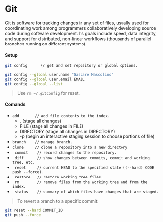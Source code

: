# Git

Git is software for tracking changes in any set of files, usually used for coordinating work among programmers collaboratively developing source code during software development. Its goals include speed, data integrity, and support for distributed, non-linear workflows (thousands of parallel branches running on different systems).

#### Setup

```bash
git config      // get and set repository or global options.

git config --global user.name "Gaspare Mascolino"
git config --global user.email EMAIL
git config --global --list
```

> Use ``` rm ~/.gitconfig ``` for reset.

#### Comands

- ``` add       // add file contents to the index. ```
    - . (stage all changes)
    - FILE  (stage all changes in FILE)
    - DIRECTORY (stage all changes in DIRECTORY)
    - -p (begin an interactive staging session to choose portions of file)
- ``` branch    // manage branch. ```
- ``` clone     // clone a repository into a new directory ```
- ``` commit    // record changes to the repository.```
- ``` diff      // show changes between commits, commit and working tree, etc.```
- ``` reset     // current HEAD to the specified state ((--hard) CODE push --force).```
- ``` restore   // restore working tree files.```
- ``` rm        // remove files from the working tree and from the index.```
- ``` status    // summary of which files have changes that are staged.```

 > To revert a branch to a specific commit:
```bash
git reset --hard COMMIT_ID
git push --force
```

